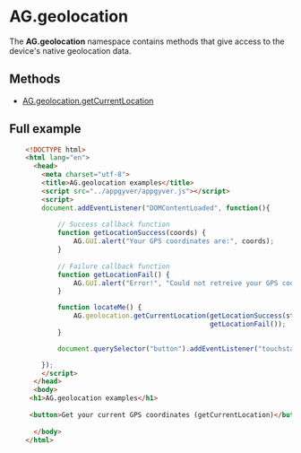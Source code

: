 # AG.geolocation #

The **AG.geolocation** namespace contains methods that give access to the device's native geolocation data.

## Methods ##
* [AG.geolocation.getCurrentLocation](methods/getCurrentLocation.md)

## Full example ##

```html
	<!DOCTYPE html>
	<html lang="en">
	  <head>
	    <meta charset="utf-8">
		<title>AG.geolocation examples</title>
	    <script src="../appgyver/appgyver.js"></script>
	    <script>
	    document.addEventListener("DOMContentLoaded", function(){
			
			// Success callback function
	    	function getLocationSuccess(coords) {
	    		AG.GUI.alert("Your GPS coordinates are:", coords);
	    	}
			
			// Failure callback function
	    	function getLocationFail() {
	    		AG.GUI.alert("Error!", "Could not retreive your GPS coordinates.");
	    	}

	    	function locateMe() {
	    		AG.geolocation.getCurrentLocation(getLocationSuccess(str), 
	    										  getLocationFail());
	    	}

	    	document.querySelector("button").addEventListener("touchstart", locateMe());

	    });
	    </script>
	  </head>
	  <body>
	 <h1>AG.geolocation examples</h1>
 
	 <button>Get your current GPS coordinates (getCurrentLocation)</button>
 
	  </body>
	</html>
```